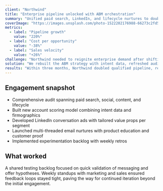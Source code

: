 ```yaml
---
client: "Northwind"
title: "Enterprise pipeline unlocked with ABM orchestration"
summary: "Unified paid search, LinkedIn, and lifecycle nurtures to double qualified pipeline in 90 days."
coverImage: "https://images.unsplash.com/photo-1522202176988-66273c2fd55f?auto=format&fit=crop&w=1200&q=80"
metrics:
  - label: "Pipeline growth"
    value: "220%"
  - label: "Cost per opportunity"
    value: "-38%"
  - label: "Sales velocity"
    value: "+26%"
challenge: "Northwind needed to reignite enterprise demand after shifting to a product-led model, but lead quality had dipped and sales cycles were lengthening."
solution: "We rebuilt the ABM strategy with intent data, refreshed audience segments, and delivered tailored content experiences across paid and lifecycle touchpoints."
results: "Within three months, Northwind doubled qualified pipeline, reduced cost per opportunity by 38%, and increased sales velocity by 26%. Leadership now has weekly dashboards monitoring stage-by-stage performance."
---
```


## Engagement snapshot

- Comprehensive audit spanning paid search, social, content, and lifecycle
- Built new account scoring model combining intent data and firmographics
- Developed LinkedIn conversation ads with tailored value props per segment
- Launched multi-threaded email nurtures with product education and customer proof
- Implemented experimentation backlog with weekly retros

## What worked

A shared testing backlog focused on quick validation of messaging and offer hypotheses. Weekly standups with marketing and sales ensured feedback loops stayed tight, paving the way for continued iteration beyond the initial engagement.
